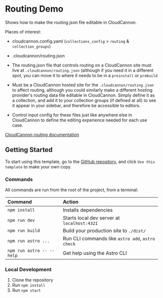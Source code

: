 # Routing Demo

Shows how to make the routing.json file editable in CloudCannon.

Places of interest:
  - cloudcannon.config.yaml (`collections_config` > `routing` & `collection_groups`)
  - .cloudcannon/routing.json

- The routing.json file that controls routing on a CloudCannon site must live at `.cloudcannon/routing.json` (although if you need it in a different spot, you can move it to where it needs to be in a `preinstall` or `prebuild`
- Must be a CloudCannon hosted site for the `.cloudcannon/routing.json` to affect routing, although you could similarly make a different hosting provider's routing data file editable in CloudCannon. Simply define it as a collection, and add it to your collection groups (if defined at all) to see it appear in your sidebar, and therefore be accessible to editors.
- Control input config for these files just like anywhere else in CloudCannon to define the editing experience needed for each use case.

[CloudCannon routing documentation](https://cloudcannon.com/documentation/articles/configure-custom-routing/)

## Getting Started

To start using this template, go to the [GitHub repository](https://github.com/CloudCannon/astro-starter/), and click `Use this template` to make your own copy.

### Commands

All commands are run from the root of the project, from a terminal:

| Command                   | Action                                           |
| :------------------------ | :----------------------------------------------- |
| `npm install`             | Installs dependencies                            |
| `npm run dev`             | Starts local dev server at `localhost:4321`      |
| `npm run build`           | Build your production site to `./dist/`          |
| `npm run astro ...`       | Run CLI commands like `astro add`, `astro check` |
| `npm run astro -- --help` | Get help using the Astro CLI                     |

### Local Development

1. Clone the repository
2. Run `npm install`
3. Run `npm start`
